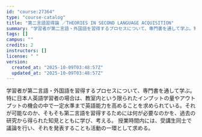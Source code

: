 ```yaml
---
id: "course:27364"
type: "course-catalog"
title: "第二言語習得論 ／THEORIES IN SECOND LANGUAGE ACQUISITION"
summary: "学習者が第二言語・外国語を習得するプロセスについて、専門書を通して学ぶ。特に日本人英語学習者の場合は、教室内という限られたインプットの量やアウトプットの機会の中で一定水準まで英語能力を高めることを求められている。それが可能なのか、そもそも第…"
tags: []
campus: ""
credits: 2
instructors: []
license: " "
version:
  created_at: "2025-10-09T03:48:57Z"
  updated_at: "2025-10-09T03:48:57Z"
---
```


学習者が第二言語・外国語を習得するプロセスについて、専門書を通して学ぶ。特に日本人英語学習者の場合は、教室内という限られたインプットの量やアウトプットの機会の中で一定水準まで英語能力を高めることを求められている。それが可能なのか、そもそも第二言語を習得するためには何が必要なのかを、過去の研究から得られた知見とともに学び、考える。 授業時間内には、受講生同士で議論を行い、それを発表することも活動の一環として求める。
